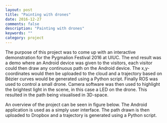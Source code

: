 ```yaml
---
layout: post
title: "Painting with drones"
date: 2016-12-27
comments: false
description: "Painting with drones"
keywords: ""
category: project
---
```


The purpose of this project was to come up with an interactive demonstration for the Pygmalion Festival 2016 at UIUC. The end result was a demo where an Android device was given to the visitors, each visitor could then draw any continuous path on the Android device. The x,y-coordinates would then be uploaded to the cloud and a trajectory based on Bézier curves would be generated using a Python script. Finally ROS was used to control a small drone. Camera software was then used to highlight the brightest light in the scene, in this case a LED on the drone. This resulted in the path being visualised in 3D-space.

An overview of the project can be seen in figure below. The Android application is used as a simply user interface. The path drawn is then uploaded to Dropbox and a trajectory is generated using a Python script.

<div class="youtube" id="3WINNNvbyo4"></div> <!-- Painting with drones -->

<div class="youtube" id="B6UYqpyV3GU?list=PLRBI0ZWd8RfBdsdsMZBNSGHwYNOCTvplc"></div> <!-- Raspberry Pi playing ZomBuster playlist -->

<div class="youtube" id="HXX-2L1hKgI?list=PLRBI0ZWd8RfBnD1IZzrBdREjrzRAjWMqg"></div> <!-- LaunchPad Flight Controller playlist -->

<div class="youtube" id="gayukPKz96c"></div> <!-- IOT Arduino Vending Machine  -->

<div class="youtube" id="80EKp2fpPDo"></div> <!-- DIY Balancing Robot video demonstration  -->

<div class="youtube" id="0cqVr4hAc_w"></div> <!-- Balanduino - Balancing Robot Kit -->

<div class="youtube" id="N28C_JqVhGU"></div> <!-- Balancing Robot Presentation -->
